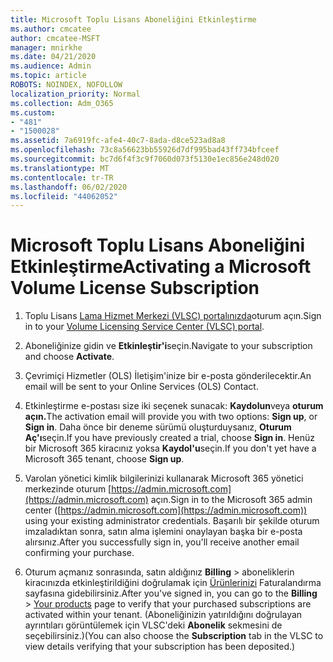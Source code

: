 ```yaml
---
title: Microsoft Toplu Lisans Aboneliğini Etkinleştirme
ms.author: cmcatee
author: cmcatee-MSFT
manager: mnirkhe
ms.date: 04/21/2020
ms.audience: Admin
ms.topic: article
ROBOTS: NOINDEX, NOFOLLOW
localization_priority: Normal
ms.collection: Adm_O365
ms.custom:
- "481"
- "1500028"
ms.assetid: 7a6919fc-afe4-40c7-8ada-d8ce523ad8a8
ms.openlocfilehash: 73c8a56623bb55926d7df995bad43ff734bfceef
ms.sourcegitcommit: bc7d6f4f3c9f7060d073f5130e1ec856e248d020
ms.translationtype: MT
ms.contentlocale: tr-TR
ms.lasthandoff: 06/02/2020
ms.locfileid: "44062052"
---
```

# <a name="activating-a-microsoft-volume-license-subscription"></a><span data-ttu-id="d25d6-102">Microsoft Toplu Lisans Aboneliğini Etkinleştirme</span><span class="sxs-lookup"><span data-stu-id="d25d6-102">Activating a Microsoft Volume License Subscription</span></span>

1. <span data-ttu-id="d25d6-103">Toplu Lisans [Lama Hizmet Merkezi (VLSC) portalınızda](https://go.microsoft.com/fwlink/p/?LinkId=329762)oturum açın.</span><span class="sxs-lookup"><span data-stu-id="d25d6-103">Sign in to your [Volume Licensing Service Center (VLSC) portal](https://go.microsoft.com/fwlink/p/?LinkId=329762).</span></span>

2. <span data-ttu-id="d25d6-104">Aboneliğinize gidin ve **Etkinleştir'i**seçin.</span><span class="sxs-lookup"><span data-stu-id="d25d6-104">Navigate to your subscription and choose **Activate**.</span></span>

3. <span data-ttu-id="d25d6-105">Çevrimiçi Hizmetler (OLS) İletişim'inize bir e-posta gönderilecektir.</span><span class="sxs-lookup"><span data-stu-id="d25d6-105">An email will be sent to your Online Services (OLS) Contact.</span></span>

4. <span data-ttu-id="d25d6-106">Etkinleştirme e-postası size iki seçenek sunacak: **Kaydolun**veya **oturum açın.**</span><span class="sxs-lookup"><span data-stu-id="d25d6-106">The activation email will provide you with two options: **Sign up**, or **Sign in**.</span></span> <span data-ttu-id="d25d6-107">Daha önce bir deneme sürümü oluşturduysanız, **Oturum Aç'ı**seçin.</span><span class="sxs-lookup"><span data-stu-id="d25d6-107">If you have previously created a trial, choose **Sign in**.</span></span> <span data-ttu-id="d25d6-108">Henüz bir Microsoft 365 kiracınız yoksa **Kaydol'u**seçin.</span><span class="sxs-lookup"><span data-stu-id="d25d6-108">If you don't yet have a Microsoft 365 tenant, choose **Sign up**.</span></span>

5. <span data-ttu-id="d25d6-109">Varolan yönetici kimlik bilgilerinizi kullanarak Microsoft 365 yönetici merkezinde oturum [https://admin.microsoft.com](https://admin.microsoft.com) açın.</span><span class="sxs-lookup"><span data-stu-id="d25d6-109">Sign in to the Microsoft 365 admin center ([https://admin.microsoft.com](https://admin.microsoft.com)) using your existing administrator credentials.</span></span> <span data-ttu-id="d25d6-110">Başarılı bir şekilde oturum imzaladıktan sonra, satın alma işlemini onaylayan başka bir e-posta alırsınız.</span><span class="sxs-lookup"><span data-stu-id="d25d6-110">After you successfully sign in, you'll receive another email confirming your purchase.</span></span>

6. <span data-ttu-id="d25d6-111">Oturum açmanız sonrasında, satın aldığınız **Billing** \> aboneliklerin kiracınızda etkinleştirildiğini doğrulamak için [Ürünlerinizi](https://go.microsoft.com/fwlink/p/?linkid=842054) Faturalandırma sayfasına gidebilirsiniz.</span><span class="sxs-lookup"><span data-stu-id="d25d6-111">After you've signed in, you can go to the **Billing** \> [Your products](https://go.microsoft.com/fwlink/p/?linkid=842054) page to verify that your purchased subscriptions are activated within your tenant.</span></span> <span data-ttu-id="d25d6-112">(Aboneliğinizin yatırıldığını doğrulayan ayrıntıları görüntülemek için VLSC'deki **Abonelik** sekmesini de seçebilirsiniz.)</span><span class="sxs-lookup"><span data-stu-id="d25d6-112">(You can also choose the **Subscription** tab in the VLSC to view details verifying that your subscription has been deposited.)</span></span>

